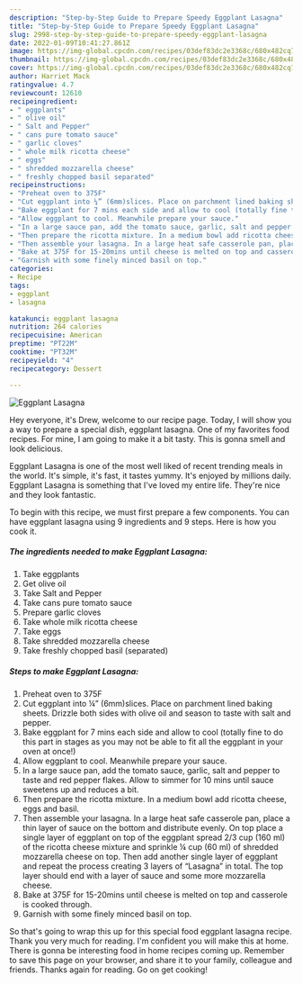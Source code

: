 ```yaml
---
description: "Step-by-Step Guide to Prepare Speedy Eggplant Lasagna"
title: "Step-by-Step Guide to Prepare Speedy Eggplant Lasagna"
slug: 2998-step-by-step-guide-to-prepare-speedy-eggplant-lasagna
date: 2022-01-09T10:41:27.861Z
image: https://img-global.cpcdn.com/recipes/03def83dc2e3368c/680x482cq70/eggplant-lasagna-recipe-main-photo.jpg
thumbnail: https://img-global.cpcdn.com/recipes/03def83dc2e3368c/680x482cq70/eggplant-lasagna-recipe-main-photo.jpg
cover: https://img-global.cpcdn.com/recipes/03def83dc2e3368c/680x482cq70/eggplant-lasagna-recipe-main-photo.jpg
author: Harriet Mack
ratingvalue: 4.7
reviewcount: 12610
recipeingredient:
- " eggplants"
- " olive oil"
- " Salt and Pepper"
- " cans pure tomato sauce"
- " garlic cloves"
- " whole milk ricotta cheese"
- " eggs"
- " shredded mozzarella cheese"
- " freshly chopped basil separated"
recipeinstructions:
- "Preheat oven to 375F"
- "Cut eggplant into ¼” (6mm)slices. Place on parchment lined baking sheets. Drizzle both sides with olive oil and season to taste with salt and pepper."
- "Bake eggplant for 7 mins each side and allow to cool (totally fine to do this part in stages as you may not be able to fit all the eggplant in your oven at once!)"
- "Allow eggplant to cool. Meanwhile prepare your sauce."
- "In a large sauce pan, add the tomato sauce, garlic, salt and pepper to taste and red pepper flakes. Allow to simmer for 10 mins until sauce sweetens up and reduces a bit."
- "Then prepare the ricotta mixture. In a medium bowl add ricotta cheese, eggs and basil."
- "Then assemble your lasagna. In a large heat safe casserole pan, place a thin layer of sauce on the bottom and distribute evenly. On top place a single layer of eggplant on top of the eggplant spread 2/3 cup (160 ml) of the ricotta cheese mixture and sprinkle ¼ cup (60 ml) of shredded mozzarella cheese on top. Then add another single layer of eggplant and repeat the process creating 3 layers of “Lasagna” in total. The top layer should end with a layer of sauce and some more mozzarella cheese."
- "Bake at 375F for 15-20mins until cheese is melted on top and casserole is cooked through."
- "Garnish with some finely minced basil on top."
categories:
- Recipe
tags:
- eggplant
- lasagna

katakunci: eggplant lasagna 
nutrition: 264 calories
recipecuisine: American
preptime: "PT22M"
cooktime: "PT32M"
recipeyield: "4"
recipecategory: Dessert

---
```



![Eggplant Lasagna](https://img-global.cpcdn.com/recipes/03def83dc2e3368c/680x482cq70/eggplant-lasagna-recipe-main-photo.jpg)

Hey everyone, it's Drew, welcome to our recipe page. Today, I will show you a way to prepare a special dish, eggplant lasagna. One of my favorites food recipes. For mine, I am going to make it a bit tasty. This is gonna smell and look delicious.



Eggplant Lasagna is one of the most well liked of recent trending meals in the world. It's simple, it's fast, it tastes yummy. It's enjoyed by millions daily. Eggplant Lasagna is something that I've loved my entire life. They're nice and they look fantastic.


To begin with this recipe, we must first prepare a few components. You can have eggplant lasagna using 9 ingredients and 9 steps. Here is how you cook it.

<!--inarticleads1-->

##### The ingredients needed to make Eggplant Lasagna:

1. Take  eggplants
1. Get  olive oil
1. Take  Salt and Pepper
1. Take  cans pure tomato sauce
1. Prepare  garlic cloves
1. Take  whole milk ricotta cheese
1. Take  eggs
1. Take  shredded mozzarella cheese
1. Take  freshly chopped basil (separated)




<!--inarticleads2-->

##### Steps to make Eggplant Lasagna:

1. Preheat oven to 375F
1. Cut eggplant into ¼” (6mm)slices. Place on parchment lined baking sheets. Drizzle both sides with olive oil and season to taste with salt and pepper.
1. Bake eggplant for 7 mins each side and allow to cool (totally fine to do this part in stages as you may not be able to fit all the eggplant in your oven at once!)
1. Allow eggplant to cool. Meanwhile prepare your sauce.
1. In a large sauce pan, add the tomato sauce, garlic, salt and pepper to taste and red pepper flakes. Allow to simmer for 10 mins until sauce sweetens up and reduces a bit.
1. Then prepare the ricotta mixture. In a medium bowl add ricotta cheese, eggs and basil.
1. Then assemble your lasagna. In a large heat safe casserole pan, place a thin layer of sauce on the bottom and distribute evenly. On top place a single layer of eggplant on top of the eggplant spread 2/3 cup (160 ml) of the ricotta cheese mixture and sprinkle ¼ cup (60 ml) of shredded mozzarella cheese on top. Then add another single layer of eggplant and repeat the process creating 3 layers of “Lasagna” in total. The top layer should end with a layer of sauce and some more mozzarella cheese.
1. Bake at 375F for 15-20mins until cheese is melted on top and casserole is cooked through.
1. Garnish with some finely minced basil on top.




So that's going to wrap this up for this special food eggplant lasagna recipe. Thank you very much for reading. I'm confident you will make this at home. There is gonna be interesting food in home recipes coming up. Remember to save this page on your browser, and share it to your family, colleague and friends. Thanks again for reading. Go on get cooking!
